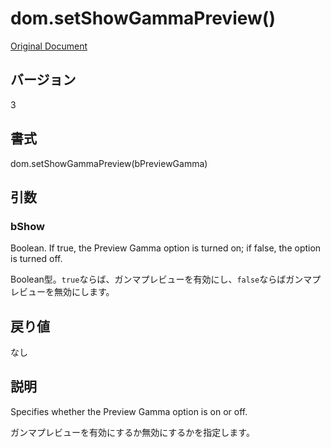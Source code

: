 # dom.setShowGammaPreview()

[Original Document](http://help.adobe.com/en_US/fireworks/cs/extend/WS5b3ccc516d4fbf351e63e3d1183c94856c-7959.html)

## バージョン

3

## 書式

dom.setShowGammaPreview(bPreviewGamma)

## 引数

### bShow

Boolean. If true, the Preview Gamma option is turned on; if false, the option is turned off.

Boolean型。```true```ならば、ガンマプレビューを有効にし、```false```ならばガンマプレビューを無効にします。

## 戻り値

なし

## 説明

Specifies whether the Preview Gamma option is on or off.

ガンマプレビューを有効にするか無効にするかを指定します。
